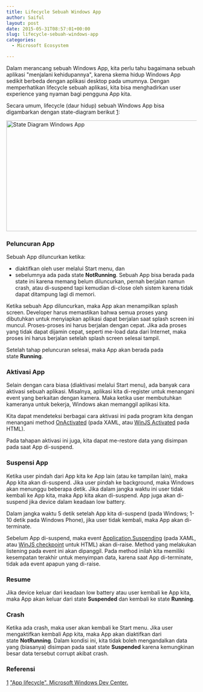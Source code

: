 ```yaml
---
title: Lifecycle Sebuah Windows App
author: Saiful
layout: post
date: 2015-05-31T08:57:01+00:00
slug: lifecycle-sebuah-windows-app
categories:
  - Microsoft Ecosystem

---
```

Dalam merancang sebuah Windows App, kita perlu tahu bagaimana sebuah aplikasi "menjalani kehidupannya", karena skema hidup Windows App sedikit berbeda dengan aplikasi desktop pada umumnya. Dengan memperhatikan lifecycle sebuah aplikasi, kita bisa menghadirkan user experience yang nyaman bagi pengguna App kita.

Secara umum, lifecycle (daur hidup) sebuah Windows App bisa digambarkan dengan state-diagram berikut [1]:

<img class=" size-full wp-image-79 aligncenter" src="https://saiful.web.id/blog/wp-content/uploads/2015/05/State-Diagram-Windows-App.png" alt="State Diagram Windows App" width="615" height="293" srcset="https://saiful.web.id/blog/wp-content/uploads/2015/05/State-Diagram-Windows-App.png 615w, https://saiful.web.id/blog/wp-content/uploads/2015/05/State-Diagram-Windows-App-300x143.png 300w" sizes="(max-width: 709px) 85vw, (max-width: 909px) 67vw, (max-width: 984px) 61vw, (max-width: 1362px) 45vw, 600px" />

<!--more-->

### Peluncuran App

Sebuah App diluncurkan ketika:

  * diaktifkan oleh user melalui Start menu, dan
  * sebelumnya ada pada state **NotRunning**. Sebuah App bisa berada pada state ini karena memang belum diluncurkan, pernah berjalan namun crash, atau di-suspend tapi kemudian di-close oleh sistem karena tidak dapat ditampung lagi di memori.

Ketika sebuah App diluncurkan, maka App akan menampilkan splash screen. Developer harus memastikan bahwa semua proses yang dibutuhkan untuk menyiapkan aplikasi dapat berjalan saat splash screen ini muncul. Proses-proses ini harus berjalan dengan cepat. Jika ada proses yang tidak dapat dijamin cepat, seperti me-load data dari Internet, maka proses ini harus berjalan setelah splash screen selesai tampil.

Setelah tahap peluncuran selesai, maka App akan berada pada state **Running**.

### Aktivasi App

Selain dengan cara biasa (diaktivasi melalui Start menu), ada banyak cara aktivasi sebuah aplikasi. Misalnya, aplikasi kita di-register untuk menangani event yang berkaitan dengan kamera. Maka ketika user membutuhkan kameranya untuk bekerja, Windows akan memanggil aplikasi kita.

Kita dapat mendeteksi berbagai cara aktivasi ini pada program kita dengan menangani method [OnActivated][1] (pada XAML, atau [WinJS Activated][2] pada HTML).

Pada tahapan aktivasi ini juga, kita dapat me-restore data yang disimpan pada saat App di-suspend.

### Suspensi App

Ketika user pindah dari App kita ke App lain (atau ke tampilan lain), maka App kita akan di-suspend. Jika user pindah ke background, maka Windows akan menunggu beberapa detik. Jika dalam jangka waktu ini user tidak kembali ke App kita, maka App kita akan di-suspend. App juga akan di-suspend jika device dalam keadaan low battery.

Dalam jangka waktu 5 detik setelah App kita di-suspend (pada Windows; 1-10 detik pada Windows Phone), jika user tidak kembali, maka App akan di-terminate.

Sebelum App di-suspend, maka event [Application.Suspending][3] (pada XAML, atau [WinJS checkpoint][4] untuk HTML) akan di-raise. Method yang melakukan listening pada event ini akan dipanggil. Pada method inilah kita memiliki kesempatan terakhir untuk menyimpan data, karena saat App di-terminate, tidak ada event apapun yang di-raise.

### Resume

Jika device keluar dari keadaan low battery atau user kembali ke App kita, maka App akan keluar dari state **Suspended** dan kembali ke state **Running**.

### Crash

Ketika ada crash, maka user akan kembali ke Start menu. Jika user mengaktifkan kembali App kita, maka App akan diaktifkan dari state **NotRunning**. Dalam kondisi ini, kita tidak boleh mengandalkan data yang (biasanya) disimpan pada saat state **Suspended** karena kemungkinan besar data tersebut corrupt akibat crash.

### Referensi

[1] ["App lifecycle". Microsoft Windows Dev Center.][5]

 [1]: https://msdn.microsoft.com/en-us/library/windows/apps/windows.ui.xaml.application.onactivated.aspx
 [2]: https://msdn.microsoft.com/en-us/library/windows/apps/br212679.aspx
 [3]: https://msdn.microsoft.com/en-us/library/windows/apps/windows.ui.xaml.application.suspending.aspx
 [4]: https://msdn.microsoft.com/en-us/library/windows/apps/br229839.aspx
 [5]: https://msdn.microsoft.com/en-us/library/windows/apps/hh464925.aspx
